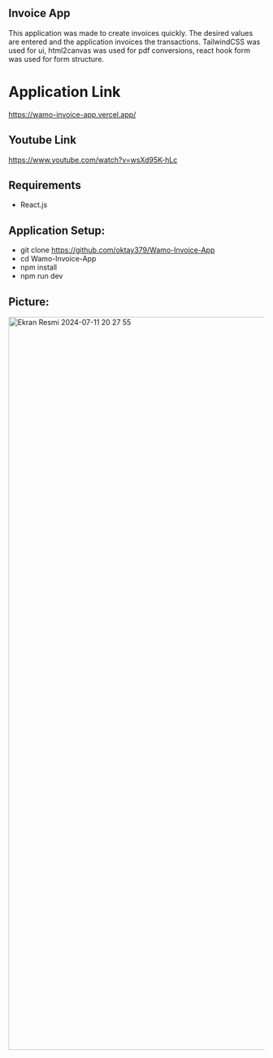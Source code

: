 ## Invoice App
This application was made to create invoices quickly. The desired values ​​are entered and the application invoices the transactions.
TailwindCSS was used for ui, html2canvas was used for pdf conversions, react hook form was used for form structure.


# Application Link
https://wamo-invoice-app.vercel.app/
## Youtube Link
https://www.youtube.com/watch?v=wsXd95K-hLc


## Requirements
- React.js


## Application Setup:
- git clone https://github.com/oktay379/Wamo-Invoice-App
- cd Wamo-Invoice-App
- npm install
- npm run dev


## Picture:
<img width="1440" alt="Ekran Resmi 2024-07-11 20 27 55" src="https://github.com/oktay379/Wamo-Invoice-App/assets/124916788/68df0851-028f-4f7d-8166-a6bf60df2a1a">
